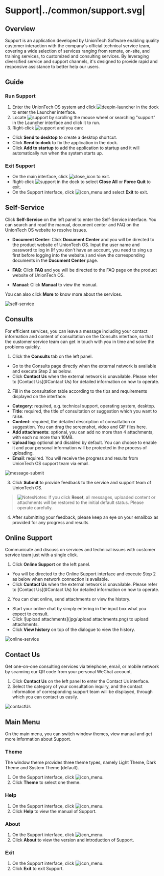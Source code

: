 # Support|../common/support.svg|

## Overview

Support is an application developed by UnionTech Software enabling quality customer interaction with the company's official technical service team, covering a wide selection of services ranging from remote, on-site, and training services, to customized and consulting services. By leveraging diversified service and support channels, it's designed to provide rapid and responsive assistance to better help our users.

## Guide

### Run Support

1.  Enter the UnionTech OS system and click ![deepin-launcher](icon/deepin-launcher.svg) in the dock to enter the Launcher interface.
2.  Locate ![support](icon/support.svg) by scrolling the mouse wheel or searching "support" in the Launcher interface and click it to run.
3.  Right-click ![support](icon/support.svg) and you can:

 - Click  **Send to desktop** to create a desktop shortcut.
 - Click **Send to dock** to fix the application in the dock.
 - Click **Add to startup** to add the application to startup and it will automatically run when the system starts up.

### Exit Support

- On the main interface, click ![close_icon](icon/close.svg) to exit.
-  Right-click ![support](icon/support.svg) in the dock to select **Close All** or **Force Quit** to exit.
- On the Support interface, click ![icon_menu](icon/icon_menu.svg) and select **Exit** to exit.

## Self-Service

Click **Self-Service** on the left panel to enter the Self-Service interface. You can search and read the manual, document center and FAQ on the UnionTech OS website to resolve issues.  

- **Document Center**: Click **Document Center** and you will be directed to the product website of UnionTech OS. Input the user name and password to log in (If you don't have an account, you need to sing up first before logging into the website.) and view the corresponding documents in the **Document Center** page.

- **FAQ**: Click **FAQ** and you will be directed to the FAQ page on the product website of UnionTech OS.  

- **Manual**: Click **Manual** to view the manual.

You can also click **More** to know more about the services.


![self-service](jpg/self-support-service.png)




## Consults

For efficient services, you can leave a message including your contact information and content of consultation on the Consults interface, so that the customer service team can get in touch with you in time and solve the problems quickly.

1.  Click the **Consults** tab on the left panel.

   - Go to the Consults page directly when the external network is available and execute Step 2 as below.
   - Click **Contact Us** when the external network is unavailable. Please refer to [Contact Us](#Contact Us) for detailed information on how to operate. 

2.  Fill in the consultation table according to the tips and requirements displayed on the interface:

   - **Category**: required, e.g. technical support, operating system, desktop.
   - **Title**: required, the title of consultation or suggestion which you want to raise.
   - **Content**: required, the detailed description of consultation or suggestion. You can drag the screenshot, video and GIF files here.  
   - **Add attachments**: optional, you can add no more than 4 attachments, with each no more than 10MB.
   - **Upload log**: optional and disabled by default. You can choose to enable it and your personal information will be protected in the process of uploading.
   - **Email**: required. You will receive the progress and results from UnionTech OS support team via email. 


![message-submit](jpg/message-submit.png)

3.   Click **Submit** to provide feedback to the service and support team of UnionTech OS.

   > ![Notes](icon/notes.svg)Notes: If you click **Reset**, all messages, uploaded content or attachments will be restored to the initial default status. Please operate carefully.

4.  After submitting your feedback, please keep an eye on your emailbox as provided for any progress and results.

## Online Support

Communicate and discuss on services and technical issues with customer service team just with a single click.

1.  Click **Online Support** on the left panel.

   - You will be directed to the Online Support interface and execute Step 2 as below when network connection is available.
   - Click **Contact Us** when the external network is unavailable. Please refer to [Contact Us](#Contact Us) for detailed information on how to operate. 

2.    You can chat online, send attachments or view the history.

   - Start your online chat by simply entering in the input box what you expect to consult. 
   - Click ![upload attachments](jpg/upload attachments.png) to upload attachments.
   - Click **View history** on top of the dialogue to view the history.

![online-service](jpg/online-service.jpg)



## Contact Us

Get one-on-one consulting services via telephone, email, or mobile network by scanning our QR code from your personal WeChat account. 

1.  Click **Contact Us** on the left panel to enter the Contact Us interface.
2.   Select the category of your consultation inquiry, and the contact information of corresponding support team will be displayed, through which you can contact us easily.

![contactUs](jpg/contactUs.png)



## Main Menu

On the main menu, you can switch window themes, view manual and get more information about Support.

### Theme

The window theme provides three theme types, namely Light Theme, Dark Theme and System Theme (default).

1.   On the Support interface, click ![icon_menu](icon/icon_menu.svg).
2.   Click **Theme** to select one theme.

### Help

1.  On the Support interface, click ![icon_menu](icon/icon_menu.svg).
2.  Click **Help** to view the manual of Support.


### About

1.   On the Support interface, click ![icon_menu](icon/icon_menu.svg).
2.   Click **About** to view the version and introduction of Support.

### Exit

1.   On the Support interface, click ![icon_menu](icon/icon_menu.svg).
2.  Click **Exit** to exit Support.

